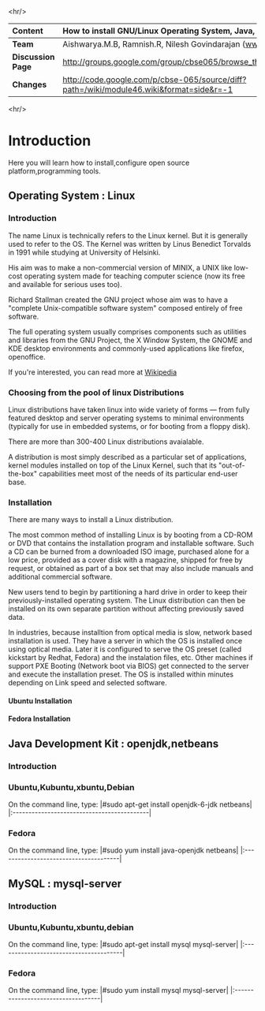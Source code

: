 

&lt;hr/&gt;


| **Content** | How to install GNU/Linux Operating System, Java, MySQL and other tool  |
|:------------|:-----------------------------------------------------------------------|
| **Team**    | Aishwarya.M.B, Ramnish.R, Nilesh Govindarajan (www.itech7.com)         |
| **Discussion Page** |http://groups.google.com/group/cbse065/browse_thread/thread/c32a9a8f7e810f2f|
| **Changes** | http://code.google.com/p/cbse-065/source/diff?path=/wiki/module46.wiki&format=side&r=-1 |


&lt;hr/&gt;





# Introduction #

Here you will learn how to install,configure open source platform,programming tools.

## Operating System : Linux ##
### Introduction ###

The name Linux is technically refers to the Linux kernel. But it is generally used to refer to the OS. The Kernel was written by Linus Benedict Torvalds in 1991 while studying at University of Helsinki.

His aim was to make a non-commercial version of MINIX, a UNIX like low-cost operating system made for teaching computer science (now its free and available for serious uses too).

Richard Stallman created the GNU project whose aim was to have a "complete Unix-compatible software system" composed entirely of free software.

The full operating system usually comprises components such as utilities and libraries from the GNU Project, the X Window System, the GNOME and KDE desktop environments and commonly-used applications like firefox, openoffice.

If you're interested, you can read more at [Wikipedia](http://en.wikipedia.org/wiki/Linux)

### Choosing from the pool of linux Distributions ###

Linux distributions have taken linux into wide variety of forms — from fully featured desktop and server operating systems to minimal environments (typically for use in embedded systems, or for booting from a floppy disk).

There are more than 300-400 Linux distributions avaialable.

A distribution is most simply described as a particular set of applications, kernel modules installed on top of the Linux Kernel, such that its "out-of-the-box" capabilities meet most of the needs of its particular end-user base.

### Installation ###

There are many ways to install a Linux distribution.

The most common method of installing Linux is by booting from a CD-ROM or DVD that contains the installation program and installable software. Such a CD can be burned from a downloaded ISO image, purchased alone for a low price, provided as a cover disk with a magazine, shipped for free by request, or obtained as part of a box set that may also include manuals and additional commercial software.

New users tend to begin by partitioning a hard drive in order to keep their previously-installed operating system. The Linux distribution can then be installed on its own separate partition without affecting previously saved data.

In industries, because installtion from optical media is slow, network based installation is used. They have a server in which the OS is installed once using optical media. Later it is configured to serve the OS preset (called kickstart by Redhat, Fedora) and the instalation files, etc. Other machines if support PXE Booting (Network boot via BIOS) get connected to the server and execute the installation preset. The OS is installed within minutes depending on Link speed and selected software.


#### Ubuntu Installation ####
#### Fedora Installation ####

## Java Development Kit : openjdk,netbeans ##
### Introduction ###
### Ubuntu,Kubuntu,xbuntu,Debian ###
On the command line, type:
|#sudo apt-get install openjdk-6-jdk netbeans|
|:-------------------------------------------|

### Fedora ###
On the command line, type:
|#sudo yum install java-openjdk netbeans|
|:--------------------------------------|

## MySQL : mysql-server ##
### Introduction ###

### Ubuntu,Kubuntu,xbuntu,debian ###
On the command line, type:
|#sudo apt-get install mysql mysql-server|
|:---------------------------------------|

### Fedora ###
On the command line, type:
|#sudo yum install mysql mysql-server|
|:-----------------------------------|